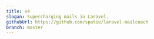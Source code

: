 ```yaml
---
title: v4
slogan: Supercharging mails in Laravel.
githubUrl: https://github.com/spatie/laravel-mailcoach
branch: master
---
```

